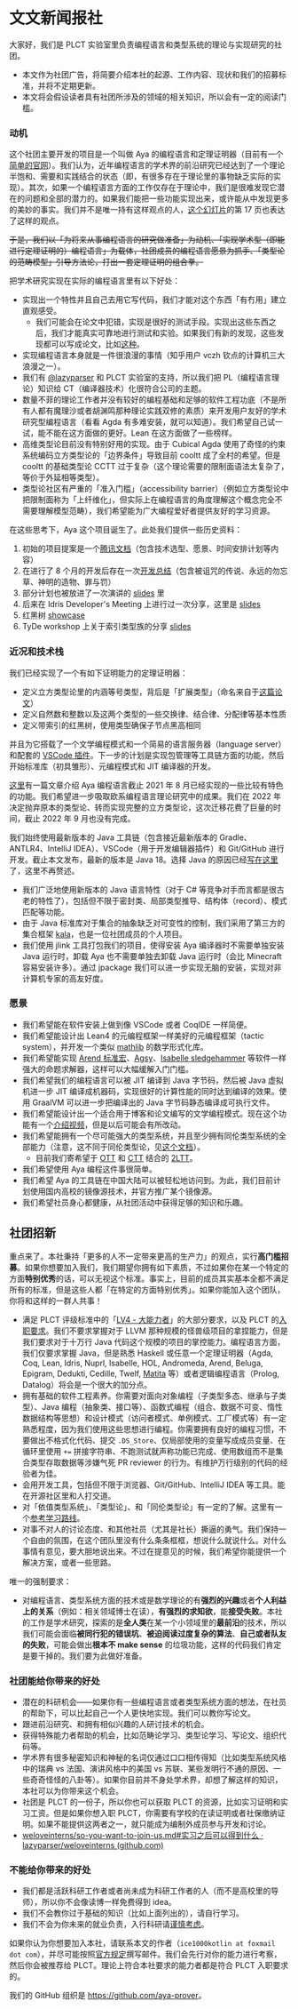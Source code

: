 # 文文新闻报社

大家好，我们是 PLCT 实验室里负责编程语言和类型系统的理论与实现研究的社团。

+ 本文作为社团广告，将简要介绍本社的起源、工作内容、现状和我们的招募标准，并将不定期更新。
+ 本文将会假设读者具有社团所涉及的领域的相关知识，所以会有一定的阅读门槛。

### 动机

这个社团主要开发的项目是一个叫做 Aya 的编程语言和定理证明器（目前有一个[简单的官网](https://www.aya-prover.org)）。我们认为，近年编程语言的学术界的前沿研究已经达到了一个理论半饱和、需要和实践结合的状态（即，有很多存在于理论里的事物缺乏实际的实现）。其次，如果一个编程语言方面的工作仅存在于理论中，我们是很难发现它潜在的问题和全部的潜力的。如果我们能把一些功能实现出来，或许能从中发现更多的美妙的事实。我们并不是唯一持有这样观点的人，[这个幻灯片](https://www.jonmsterling.com/slides/sterling:2022:wits.pdf)的第 17 页也表达了这样的观点。

~~于是，我们以「为将来从事编程语言的研究做准备」为动机、「实现学术型（即能进行定理证明的）编程语言」为载体，社团成员的编程语言愿景为抓手、「类型论的范畴模型」引导方法论，打出一套定理证明的组合拳。~~

把学术研究实现在实际的编程语言里有以下好处：

- 实现出一个特性并且自己去用它写代码，我们才能对这个东西「有冇用」建立直观感受。
  - 我们可能会在论文中犯错，实现是很好的测试手段。实现出这些东西之后，我们才能真实可靠地进行测试和实验。如果我们有新的发现，这些发现都可以写成论文，比如[这种](https://arxiv.org/abs/1911.08174)。
- 实现编程语言本身就是一件很浪漫的事情（知乎用户 vczh 钦点的计算机三大浪漫之一）。
- 我们有 [@lazyparser](https://github.com/lazyparser) 和 PLCT 实验室的支持，所以我们把 PL（编程语言理论）知识给 CT（编译器技术）化很符合公司的主题。
- 数量不菲的理论工作者并没有较好的编程基础和足够的软件工程功底（不是所有人都有魔理沙或者胡渊鸣那种理论实践双修的素质）来开发用户友好的学术研究型编程语言（看看 Agda 有多难安装，就可以知道）。我们希望自己试一试，能不能在这方面做的更好。Lean 在这方面做了一些榜样。
- 高维类型论目前没有特别好用的实现。由于 Cubical Agda 使用了奇怪的约束系统编码立方类型论的「边界条件」导致目前 cooltt 成了全村的希望。但是 cooltt 的基础类型论 CCTT 过于复杂（这个理论需要的限制面语法太复杂了，等价于外延相等类型）。
- 类型论社区有严重的「准入门槛」（accessibility barrier）（例如立方类型论中把限制面称为「上纤维化」，但实际上在编程语言的角度理解这个概念完全不需要理解模型范畴），我们希望能为广大编程爱好者提供友好的学习资源。

在这些思考下，Aya 这个项目诞生了。此处我们提供一些历史资料：

1. 初始的项目提案是一个[腾讯文档](https://docs.qq.com/doc/DZGNTcnViekRJTmp3)（包含技术选型、愿景、时间安排计划等内容）
2. 在进行了 8 个月的开发后存在一次[开发总结](https://docs.google.com/document/d/1P4UnVW3C4n_vIyYfozSXBYs9SOzwGrnJD7QmmWcITp8/edit)（包含被诅咒的传说、永远的勿忘草、神明的造物、罪与罚）
3. 部分计划也被放进了一次演讲的 [slides](https://docs.google.com/presentation/d/1FIZnRzFUJK1AwMGMAil1wt7k1bbDRIdNeMb62FiB4QE/edit) 里
4. 后来在 Idris Developer's Meeting 上进行过一次分享，这里是 [slides](https://docs.google.com/presentation/d/1OnxX2WE3CV_EuBmHOKJwiKRxKytZ6Z7hNTKGiXq2h9E/edit)
5. 红黑树 [showcase](https://docs.google.com/presentation/d/1st0TeiIIe_voZ1mx52N4BqnPuxYALaEMHMjCg6Y40vY/edit)
6. TyDe workshop 上关于索引类型族的分享 [slides](https://docs.google.com/presentation/d/1Gv-2CymnE_9DLuMYbEtyfoNOPpggyMhm3feN1qR2LeU/edit)

### 近况和技术栈

我们已经实现了一个有如下证明能力的定理证明器：

+ 定义立方类型论里的内涵等号类型，背后是「扩展类型」（命名来自于[这篇论文](https://arxiv.org/abs/1705.07442)）
+ 定义自然数和整数以及这两个类型的一些交换律、结合律、分配律等基本性质
+ 定义带索引的红黑树，使用类型确保子节点黑高相同

并且为它搭载了一个文学编程模式和一个简易的语言服务器（language server）和配套的 [VSCode 插件](https://github.com/aya-prover/aya-vscode)。下一步的计划是实现包管理等工具链方面的功能，然后开始标准库（初具雏形）、元编程模式和 JIT 编译器的开发。

[这里](https://cha.fan/articles/3d9u3PXL2BMURmST2y8Q)有一篇文章介绍 Aya 编程语言截止 2021 年 8 月已经实现的一些比较有特色的功能。我们希望进一步吸取欧系编程语言理论研究中的成果。我们在 2022 年决定抛弃原本的类型论、转而实现完整的立方类型论，这次迁移花费了巨量的时间，截止 2022 年 9 月也没有完成。

我们始终使用最新版本的 Java 工具链（包含接近最新版本的 Gradle、ANTLR4、IntelliJ IDEA）、VSCode（用于开发编辑器插件）和 Git/GitHub 进行开发。截止本文发布，最新的版本是 Java 18。选择 Java 的原因已经[写在这里](https://cha.fan/articles/4RFySaAW8b7hEHXBknkz)了，这里不再赘述。

+ 我们广泛地使用新版本的 Java 语言特性（对于 C# 等竞争对手而言都是很古老的特性了），包括但不限于密封类、局部类型推导、结构体（record）、模式匹配等功能。
+ 由于 Java 标准库对于集合的抽象缺乏对可变性的控制，我们采用了第三方的集合框架 [kala](https://github.com/Glavo/kala-common)，也是一位社团成员的个人项目。
+ 我们使用 jlink 工具打包我们的项目，使得安装 Aya 编译器时不需要单独安装 Java 运行时，卸载 Aya 也不需要单独去卸载 Java 运行时（会比 Minecraft 容易安装许多）。通过 jpackage 我们可以进一步实现无脑的安装，实现对非计算机专家的高友好度。

### 愿景

- 我们希望能在软件安装上做到像 VSCode 或者 CoqIDE 一样简便。
- 我们希望能设计出 Lean4 的元编程框架一样美好的元编程框架（tactic system），并开发一个类似 [mathlib](https://github.com/leanprover-community/mathlib) 的数学形式化库。
- 我们希望能实现 [Arend 标准宏](https://arend-lang.github.io/documentation/standard-tactics)、[Agsy](https://github.com/frelindb/agsyHOL)、[Isabelle sledgehammer](https://isabelle.in.tum.de/website-Isabelle2009-1/sledgehammer.html) 等软件一样强大的命题求解器，这样可以大幅缓解入门门槛。
- 我们希望我们的编程语言可以被 JIT 编译到 Java 字节码，然后被 Java 虚拟机进一步 JIT 编译成机器码，实现很好的计算性能的同时达到编译的效果。使用 GraalVM 可以进一步把编译出的 Java 字节码静态编译成可执行文件。
- 我们希望能设计出一个适合用于博客和论文编写的文学编程模式。现在这个功能有一个[介绍视频](https://www.bilibili.com/video/bv1K64y1q7f3)，但是以后可能会有所改动。
- 我们希望能拥有一个尽可能强大的类型系统，并且至少拥有同伦类型系统的全部能力（注意，这不同于同伦类型论，见[这个文档](https://www.math.ias.edu/vladimir/sites/math.ias.edu.vladimir/files/HTS.pdf)）。
  - 目前我们寄希望于 [OTT](https://hal.inria.fr/hal-03367052/document) 和 [CTT](https://staff.math.su.se/anders.mortberg/papers/cubicalagda2.pdf) 结合的 [2LTT](https://arxiv.org/abs/1705.03307)。
- 我们希望使用 Aya 编程这件事很简单。
- 我们希望 Aya 的工具链在中国大陆可以被轻松地访问到。为此，我们目前计划使用国内高校的镜像源技术，并官方推广某个镜像源。
- 我们希望社员身心都健康，从社团活动中获得足够的知识和乐趣。

## 社团招新

重点来了。本社秉持「更多的人不一定带来更高的生产力」的观点，实行**高门槛招募**。如果你想要加入我们，我们期望你拥有如下素质，不过如果你在某一个特定的方面**特别优秀**的话，可以无视这个标准。事实上，目前的成员其实基本全都不满足所有的标准，但是这些人都「在特定的方面特别优秀」。如果你能加入这个团队，你将和这样的一群人共事！

+ 满足 PLCT 评级标准中的「[LV4 - 大能力者](https://github.com/lazyparser/weloveinterns/blob/master/how-do-we-rank-interns.md#lv4-大能力者)」的大部分要求，以及 PLCT 的[入职要求](https://github.com/lazyparser/weloveinterns/blob/master/so-you-want-to-join-us.md#%E4%BD%A0%E9%9C%80%E8%A6%81%E6%BB%A1%E8%B6%B3%E7%9A%84%E6%9D%A1%E4%BB%B6%E6%8A%80%E6%9C%AF%E5%B2%97%E4%BD%8D)。我们不要求掌握对于 LLVM 那种规模的怪兽级项目的拿捏能力，但是我们要求对于十万行 Java 代码这个规模的项目的掌控能力。编程语言方面，我们仅要求掌握 Java，但是熟悉 Haskell 或任意一个定理证明器（Agda, Coq, Lean, Idris, Nuprl, Isabelle, HOL, Andromeda, Arend, Beluga, Epigram, Dedukti, Cedille, Twelf, [Matita](http://matita.cs.unibo.it/) 等）或者逻辑编程语言（Prolog, Datalog）将会是一个很大的加分点。
+ 拥有基础的软件工程素养。你需要对面向对象编程（子类型多态、继承与子类型）、Java 编程（抽象类、接口等）、函数式编程（组合、数据不可变、惰性数据结构等思想）和设计模式（访问者模式、单例模式、工厂模式等）有一定熟悉程度，因为我们使用这些思想进行编程。你需要拥有良好的编程习惯，不要做出不格式化代码、提交 `.DS_Store`、仅局部使用的变量写成成员变量、在循环里使用 `+=` 拼接字符串、不跑测试就声称功能已完成、使用数组而不是集合类型存取数据等涉嫌气死 PR reviewer 的行为。有维护万行级别的代码的经验者为佳。
+ 会用开发工具，包括但不限于浏览器、Git/GitHub、IntelliJ IDEA 等工具。能在开源社区里和人打交道。
+ 对「依值类型系统」、「类型论」、和「同伦类型论」有一定的了解。这里有一个[参考学习路线](https://cha.fan/articles/5u9DV2LWWcjgJ8c7ha7T)。
+ 对事不对人的讨论态度、和其他社员（尤其是社长）撕逼的勇气。我们保持一个自由的氛围，在这个团队里没有什么条条框框，想说什么就说什么。对什么事情有意见，要大胆地说出来。不过在提意见的时候，我们希望你能提供一个解决方案，或者一些思路。

唯一的强制要求：

+ 对编程语言、类型系统方面的技术或是数学理论的有**强烈的兴趣**或者**个人利益上的关系**（例如：相关领域博士在读），**有强烈的求知欲**，能**接受失败**。本社的工作是学术研究，探索的是**全人类**在某一个小领域里的**最前沿**的技术，所以我们可能会面临**被同行犯的错误坑**、**被迫阅读过度复杂的算法**、**自己或者队友的失败**，可能会做出**根本不 make sense** 的垃圾功能，这样的代码我们肯定是要干掉的。我们要为此做好准备。

### 社团能给你带来的好处

+ 潜在的科研机会——如果你有一些编程语言或者类型系统方面的想法，在社员的帮助下，可以比起自己一个人更快地实现。我们可以教你写论文。
+ 跟进前沿研究、和拥有相似兴趣的人研讨技术的机会。
+ 获得特殊能力者帮助的机会，比如范畴论学习、类型论学习、写论文、组织代码等。
+ 学术界有很多秘密知识和神秘的名词仅通过口口相传得知（比如类型系统风格中的瑞典 vs 法国、演讲风格中的美国 vs 苏联、某些发明行不通的原因、一些奇奇怪怪的八卦等）。如果你目前并不身处学术界，却想了解这样的知识，本社可以为你带来这个机会。
+ 社团是 PLCT 的一份子，所以你也可以获取 PLCT 的资源，比如实习证明和实习工资。但是如果你想入职 PLCT，你需要有学校的在读证明或者社保缴纳证明。如果不能提供这两者之一，就只能成为编制外成员参与开发和讨论。
+ [weloveinterns/so-you-want-to-join-us.md#实习之后可以得到什么 · lazyparser/weloveinterns (github.com)](https://github.com/lazyparser/weloveinterns/blob/master/so-you-want-to-join-us.md#实习之后可以得到什么)

### 不能给你带来的好处

+ 我们都是活跃科研工作者或者尚未成为科研工作者的人（而不是高校里的导师），所以你不会像读博一样免费得到 idea。
+ 我们不会教你过于基础的知识（比如上面列出的），请自行学习。
+ 我们不会为你未来的就业负责，入行科研请[谨慎考虑](https://www.zhihu.com/question/307580157)。

如果你认为你想要加入本社，请联系本文的作者（`ice1000kotlin at foxmail dot com`），并尽可能按照[官方规定](https://github.com/lazyparser/weloveinterns/blob/master/open-internships.md#%E5%A6%82%E4%BD%95%E6%AD%A3%E7%A1%AE%E7%9A%84%E6%8A%95%E9%80%92%E7%AE%80%E5%8E%86)撰写邮件。我们会先行对你的能力进行考察，然后你会被推荐给 PLCT。理论上符合本社要求的能力者都是符合 PLCT 入职要求的。

我们的 GitHub 组织是 <https://github.com/aya-prover>。
